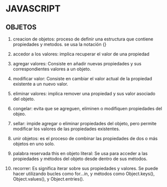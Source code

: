 # JAVASCRIPT

## OBJETOS

1. creacion de objetos: proceso de definir una estructura que contiene propiedades y metodos. se usa la notación {}

2. accedor a los valores: implica recuperar el valor de una propiedad 

3. agregar valores: Consiste en añadir nuevas propiedades y sus correspondientes valores a un objeto.

4. modificar valor: Consiste en cambiar el valor actual de la propiedad existente a un nuevo valor.

5. eliminar valores: implica remover una propiedad y sus valor asociado del objeto.

6. congelar: evita que se agreguen, eliminen o modifiquen propiedades del objeo.

7. sellar:  impide agregar o eliminar propiedades del objeto, pero permite modificar los valores de las propiedades existentes.

8. unir objetos: es el proceso de combinar las propiedades de dos o más objetos en uno solo.

9. palabra reservada this en objeto literal:  Se usa para acceder a las propiedades y métodos del objeto desde dentro de sus métodos.

10. recorrer: Es significa iterar sobre sus propiedades y valores. Se puede hacer utilizando bucles como for...in, y métodos como Object.keys(), Object.values(), y Object.entries().